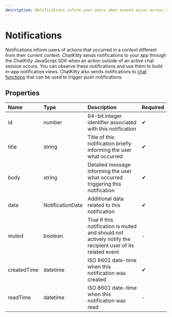 ```yaml
---
description: Notifications inform your users when events occur across your application.
---
```


# Notifications

Notifications inform users of actions that occurred in a context different from their current context. ChatKitty sends notifications to your app through the ChatKitty JavaScript SDK when an action outside of an active chat session occurs. You can observe these notifications and use them to build in-app notification views. ChatKitty also sends notifications to [chat functions](../platform-api/chat-functions.md) that can be used to trigger push notifications.

## Properties

| Name | Type | Description | Required |
| :--- | :--- | :--- | :--- |
| id | number | 64-bit integer identifier associated with this notification | ✔ |
| title | string | Title of this notification briefly informing the user what occurred | ✔ |
| body | string | Detailed message informing the user what occurred triggering this notification | ✔ |
| data | NotificationData | Additional data related to this notification | ✔ |
| muted | boolean | True if this notification is muted and should not actively notify the recipient user of its related event | - |
| createdTime | datetime | ISO 8601 date-time when this notification was created | ✔ |
| readTime | datetime | ISO 8601 date-time when this notification was read | - |


